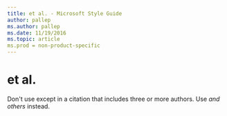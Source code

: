 ```yaml
---
title: et al. - Microsoft Style Guide
author: pallep
ms.author: pallep
ms.date: 11/19/2016
ms.topic: article
ms.prod = non-product-specific
---
```


# et al.

Don't use except in a citation that includes three or more authors. Use *and others* instead.
